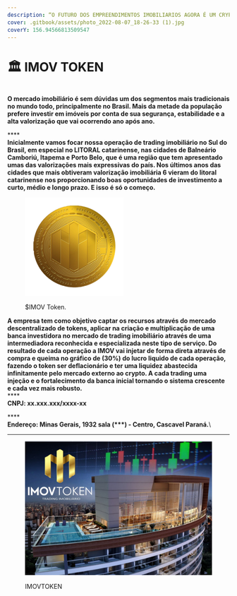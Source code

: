 ```yaml
---
description: “O FUTURO DOS EMPREENDIMENTOS IMOBILIARIOS AGORA É UM CRYPTO ATIVO.”
cover: .gitbook/assets/photo_2022-08-07_18-26-33 (1).jpg
coverY: 156.94566813509547
---
```


# 🏛 IMOV TOKEN

\
**O mercado imobiliário  é sem dúvidas um dos segmentos mais tradicionais no mundo todo, principalmente no Brasil. Mais da metade da população prefere investir em imóveis por conta de sua segurança, estabilidade e a alta valorização que vai ocorrendo ano após ano.**

****\
**Inicialmente vamos focar nossa operação de trading imobiliário no Sul do Brasil, em especial no LITORAL catarinense, nas cidades de Balneário Camboriú, Itapema e Porto Belo, que é uma região que tem apresentado umas das valorizações mais expressivas do país. Nos últimos anos das cidades que mais obtiveram valorização imobiliária 6 vieram do litoral catarinense nos proporcionando boas oportunidades de investimento a curto, médio e longo prazo. E isso é só o começo.**

<figure><img src=".gitbook/assets/image (9).png" alt=""><figcaption><p>$IMOV Token.</p></figcaption></figure>

**A empresa tem como objetivo captar os recursos através do mercado descentralizado de tokens, aplicar na criação e multiplicação de uma banca investidora no mercado de trading imobiliário através de uma intermediadora reconhecida e especializada neste tipo de serviço. Do resultado de cada operação a IMOV vai injetar de forma direta através de compra e queima no gráfico de (30%) do lucro liquido de cada operação, fazendo o token ser deflacionário e ter uma liquidez abastecida infinitamente pelo mercado externo ao crypto. A cada trading uma injeção e o fortalecimento da banca inicial tornando o sistema crescente e cada vez mais robusto.**\
****\
**CNPJ: xx.xxx.xxx/xxxx-xx**

****\
**Endereço: Minas Gerais, 1932 sala (\*\*\*) - Centro, Cascavel Paraná.**\
****

<figure><img src=".gitbook/assets/image (10).png" alt=""><figcaption><p>IMOVTOKEN</p></figcaption></figure>
